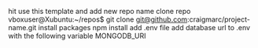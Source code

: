 hit use this template and add new repo name
clone repo 
vboxuser@Xubuntu:~/repos$ git clone git@github.com:craigmarc/project-name.git
install packages
npm install
add .env file
add database url to .env with the following variable MONGODB_URI 